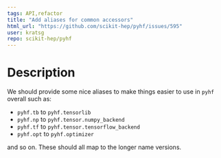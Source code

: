 ```yaml
---
tags: API,refactor
title: "Add aliases for common accessors"
html_url: "https://github.com/scikit-hep/pyhf/issues/595"
user: kratsg
repo: scikit-hep/pyhf
---
```


# Description

We should provide some nice aliases to make things easier to use in `pyhf` overall such as:
- `pyhf.tb` to `pyhf.tensorlib`
- `pyhf.np` to `pyhf.tensor.numpy_backend`
- `pyhf.tf` to `pyhf.tensor.tensorflow_backend`
- `pyhf.opt` to `pyhf.optimizer`

and so on. These should all map to the longer name versions.
